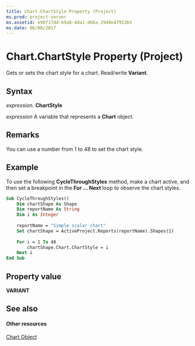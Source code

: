 ```yaml
---
title: Chart.ChartStyle Property (Project)
ms.prod: project-server
ms.assetid: e90f17dd-b9a8-4da1-d66a-2940e47953b5
ms.date: 06/08/2017
---
```



# Chart.ChartStyle Property (Project)
Gets or sets the chart style for a chart. Read/write **Variant**.

## Syntax

 _expression_. **ChartStyle**

 _expression_ A variable that represents a **Chart** object.


## Remarks

You can use a number from 1 to 48 to set the chart style.


## Example

To use the following **CycleThroughStyles** method, make a chart active, and then set a breakpoint in the **For … Next** loop to observe the chart styles.


```vb
Sub CycleThroughStyles()
    Dim chartShape As Shape
    Dim reportName As String
    Dim i As Integer
    
    reportName = "Simple scalar chart"
    Set chartShape = ActiveProject.Reports(reportName).Shapes(1)
    
    For i = 1 To 48
        chartShape.Chart.ChartStyle = i
    Next i
End Sub
```


## Property value

 **VARIANT**


## See also


#### Other resources


[Chart Object](chart-object-project.md)
